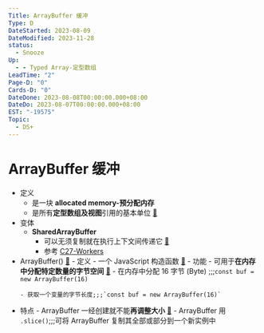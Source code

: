 ```yaml
---
Title: ArrayBuffer 缓冲
Type: D
DateStarted: 2023-08-09
DateModified: 2023-11-28
status:
  - Snooze
Up:
  - - Typed Array-定型数组
LeadTime: "2"
Page-D: "0"
Cards-D: "0"
DateDone: 2023-08-08T00:00:00.000+08:00
DateDo: 2023-08-07T00:00:00.000+08:00
EST: "-19575"
Topic:
  - DS+
---
```


# ArrayBuffer 缓冲

- 定义
  - 是一块 **allocated memory-预分配内存**
  - 是所有**定型数组及视图**引用的基本单位 [📌](obsidian://jump-to-pdf?id=ProJS-ZN&annotate=a949b9f3-3b65-c7d9)
- 变体
  - **SharedArrayBuffer**
    - 可以无须复制就在执行上下文间传递它 [📌](obsidian://jump-to-pdf?id=ProJS-ZN&annotate=1b4b8715-6f67-9be9)
    - 参考 [C27-Workers](C27-Workers.md)
- ArrayBuffer() [📌](obsidian://jump-to-pdf?id=ProJS-ZN&annotate=7ab34090-1e66-e3fa) - 定义 - 一个 JavaScript 构造函数 [📌](obsidian://jump-to-pdf?id=ProJS-ZN&annotate=b334972c-db54-863b) - 功能 - 可用于**在内存中分配特定数量的字节空间** [📌](obsidian://jump-to-pdf?id=ProJS-ZN&annotate=f10694c3-087a-9f6c) - 在内存中分配 16 字节 (Byte) ;;;`const buf = new ArrayBuffer(16)`
  <!--SR:!2023-08-25,10,250!2023-08-22,7,250-->
      - 获取一个变量的字节长度;;;`const buf = new ArrayBuffer(16)`
  <!--SR:!2023-08-25,10,250!2023-08-24,9,250-->
- 特点 - ArrayBuffer 一经创建就不能**再调整大小** [📌](obsidian://jump-to-pdf?id=ProJS-ZN&annotate=1da5596a-436b-d980) - ArrayBuffer 用 `.slice()`;;;可将 ArrayBuffer 复制其全部或部分到一个新实例中
<!--SR:!2023-08-25,10,250!2023-08-21,6,250-->
